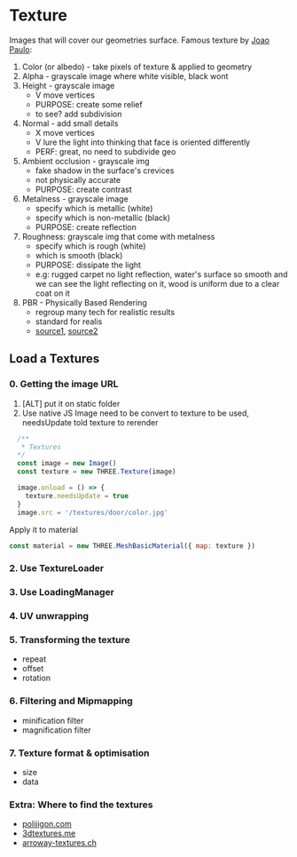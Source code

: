# Texture 
Images that will cover our geometries surface.
Famous texture by [Joao Paulo](https://3dtextures.me/2019/04/16/door-wood-001/):
1. Color (or albedo) - take pixels of texture & applied to geometry
2. Alpha - grayscale image where white visible, black wont
3. Height - grayscale image
    - V move vertices
    - PURPOSE: create some relief
    - to see? add subdivision
4. Normal - add small details
    - X move vertices
    - V lure the light into thinking that face is oriented differently
    - PERF: great, no need to subdivide geo
5. Ambient occlusion - grayscale img
    - fake shadow in the surface's crevices
    - not physically accurate
    - PURPOSE: create contrast
6. Metalness - grayscale image
    - specify which is metallic (white)
    - specify which is non-metallic (black)
    - PURPOSE: create reflection
7. Roughness: grayscale img that come with metalness
    - specify which is rough (white)
    - which is smooth (black)
    - PURPOSE: dissipate the light
    - e.g: rugged carpet no light reflection, water's surface so smooth and we can see the light reflecting on it, wood is uniform due to a clear coat on it
8. PBR - Physically Based Rendering
    - regroup many tech for realistic results
    - standard for realis
    - [source1](https://marmoset.co/posts/basic-theory-of-physically-based-rendering/), [source2](https://marmoset.co/posts/physically-based-rendering-and-you-can-too/)

## Load a Textures
### 0. Getting the image URL
1. [ALT] put it on static folder
2. Use native JS
Image need to be convert to texture to be used, needsUpdate told texture to rerender
```js
  /**
   * Textures
  */
  const image = new Image()
  const texture = new THREE.Texture(image)

  image.onload = () => {
    texture.needsUpdate = true
  }
  image.src = '/textures/door/color.jpg'
```

Apply it to material
```js
const material = new THREE.MeshBasicMaterial({ map: texture })

```
### 2. Use TextureLoader
### 3. Use LoadingManager
### 4. UV unwrapping
### 5. Transforming the texture
- repeat
- offset
- rotation
### 6. Filtering and Mipmapping
- minification filter
- magnification filter
### 7. Texture format & optimisation
- size
- data

### Extra: Where to find the textures
- [poliiigon.com](http://poliigon.com/)
- [3dtextures.me](https://3dtextures.me/)
- [arroway-textures.ch](https://www.arroway-textures.ch/)
